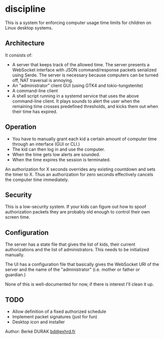 # discipline

This is a system for enforcing computer usage time limits for children
on Linux desktop systems.

## Architecture

It consists of:

- A server that keeps track of the allowed time.  The server presents
a WebSocket interface with JSON command/response packets serialized
using Serde.  The server is necessary because computers can be turned
off, NAT traversal is annoying.
- An "administrator" client GUI (using GTK4 and tokio-tungstenite)
- A command-line client
- A shell script running in a systemd service that uses the above
command-line client.  It plays sounds to alert the user when the
remaining time crosses predefined thresholds, and kicks them out when
their time has expired.

## Operation

- You have to manually grant each kid a certain amount of computer
time through an interface (GUI or CLI.)
- The kid can then log in and use the computer.
- When the time gets low alerts are sounded.
- When the time expires the session is terminated.

An authorization for X seconds overrides any existing countdown
and sets the timer to X.  Thus an authorization for zero seconds
effectively cancels the computer time immediately.

## Security

This is a low-security system.  If your kids can figure out how to
spoof authorization packets they are probably old enough to control
their own screen time.

## Configuration

The server has a state file that gives the list of kids, their current
authorizations and the list of administrators.  This needs to be
initialized manually.

The UI has a configuration file that basically gives the WebSocket
URI of the server and the name of the "administrator" (i.e. mother
or father or guardian.)

None of this is well-documented for now, if there is interest I'll
clean it up.

## TODO

- Allow definition of a fixed authorized schedule
- Implement packet signatures (just for fun)
- Desktop icon and installer

Author: Berké DURAK <bd@exhrd.fr>
